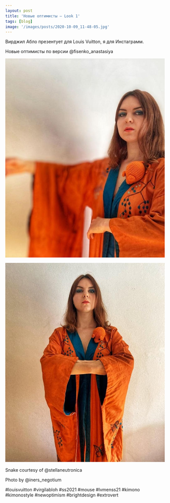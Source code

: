 ```yaml
---
layout: post
title: 'Новые оптимисты — Look 1'
tags: [blog]
image: '/images/posts/2020-10-09_11-48-05.jpg'
---
```


Вирджил Абло презентует для Louis Vuitton, я для Инстаграмм.

Новые оптимисты по версии @fisenko_anastasiya 

![Alt](/images/posts/2020-10-09_11-48-05_2.jpg)

![Alt](/images/posts/2020-10-09_11-48-05_3.jpg)

Snake courtesy of @stellaneutronica

Photo by @iners_negotium

#louisvuitton #virgilabloh #ss2021 #mouse #lvmenss21 #kimono #kimonostyle #newoptimism #brightdesign #extrovert
